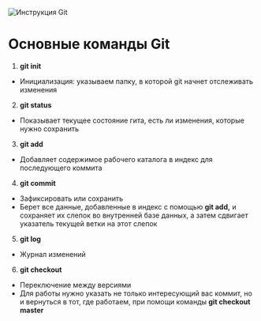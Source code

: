 ![Инструкция Git](https://fuzeservers.ru/wp-content/uploads/1/7/c/17c86d4f862234bbc3a2f0a432a9f850.jpeg)

# Основные команды Git 

1. **git init**
 - Инициализация: указываем папку, в которой git начнет отслеживать изменения

2. **git status** 
- Показывает текущее состояние гита, есть ли изменения, которые нужно сохранить

3. **git add**
- Добавляет содержимое рабочего каталога в индекс для последующего коммита

4. **git commit**
- Зафиксировать или сохранить 
- Берет все данные, добавленные в индекс с помощью **git add,** и сохраняет их слепок во внутренней базе данных, а затем сдвигает указатель текущей ветки на этот слепок

5. **git log**
- Журнал изменений

6. **git checkout**
- Переключение между версиями
- Для работы нужно указать не только интересующий вас коммит, но и вернуться в тот, где работаем, при помощи команды **git checkout master**


